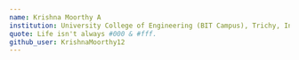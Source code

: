 ```yaml
---
name: Krishna Moorthy A 
institution: University College of Engineering (BIT Campus), Trichy, India
quote: Life isn't always #000 & #fff. 
github_user: KrishnaMoorthy12
---
```

